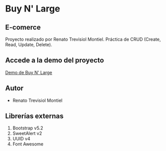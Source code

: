 # Buy N' Large
## E-comerce

Proyecto realizado por Renato Trevisiol Montiel. Práctica de CRUD (Create, Read, Update, Delete).

## Accede a la demo del proyecto

[Demo de Buy N' Large](https://buynlarge.netlify.app/)

## Autor
- Renato Trevisiol Montiel


## Librerías externas
1. Bootstrap v5.2
1. SweetAlert v2
1. UUID v4
1. Font Awesome